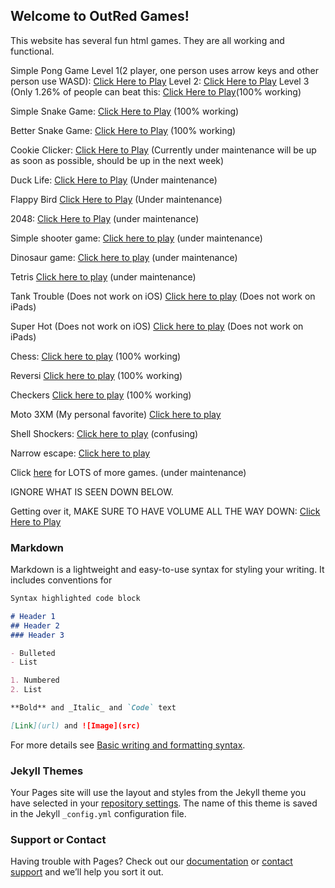 ## Welcome to OutRed Games!

This website has several fun html games. They are all working and functional.

Simple Pong Game Level 1(2 player, one person uses arrow keys and other person use WASD): [Click Here to Play](https://outred.github.io/Pong.html) Level 2: [Click Here to Play](https://outred.github.io/Ponglvl2.html) Level 3 (Only 1.26% of people can beat this: [Click Here to Play](https://outred.github.io/Ponglvl3.html)(100% working)

Simple Snake Game: [Click Here to Play](https://outred.github.io/Snake.html) (100% working)

Better Snake Game: [Click Here to Play](https://outred.github.io/Bettersnake.html) (100% working)

Cookie Clicker: [Click Here to Play](https://outred.github.io/workingcookieclicker.html) (Currently under maintenance will be up as soon as possible, should be up in the next week)

Duck Life: [Click Here to Play](https://outred.github.io/Ducklife.html) (Under maintenance)

Flappy Bird [Click Here to Play](https://outred.github.io/flappybird.html) (Under maintenance)

2048: [Click Here to Play](https://outred.github.io/2048.html) (under maintenance)

Simple shooter game: [Click here to play](https://outred.github.io/Shooter.html) (under maintenance)

Dinosaur game: [Click here to play](https://outred.github.io/index.html) (under maintenance)

Tetris [Click here to play](https://outred.github.io/tetris.html) (under maintenance)

Tank Trouble (Does not work on iOS) [Click here to play](https://outred.github.io/tanktrouble.html) (Does not work on iPads)

Super Hot (Does not work on iOS) [Click here to play](https://outred.github.io/superhotmiami.html) (Does not work on iPads)

Chess: [Click here to play](https://outred.github.io/chess.html) (100% working)

Reversi [Click here to play](https://outred.github.io/reversi.html) (100% working)

Checkers [Click here to play](https://outred.github.io/checkers.html) (100% working)

Moto 3XM (My personal favorite) [Click here to play](https://outred.github.io/moto3xm.html)

Shell Shockers: [Click here to play](https://outred.github.io/shellshockers.html) (confusing)

Narrow escape: [Click here to play](https://outred.github.io/narrowescape.html) 

Click [here](https://outred.github.io/games.json) for LOTS of more games. (under maintenance)

IGNORE WHAT IS SEEN DOWN BELOW.



Getting over it, MAKE SURE TO HAVE VOLUME ALL THE WAY DOWN: [Click Here to Play](https://sneakytime.com/rr/#.YKj6f2kpDqs)

### Markdown

Markdown is a lightweight and easy-to-use syntax for styling your writing. It includes conventions for

```markdown
Syntax highlighted code block

# Header 1
## Header 2
### Header 3

- Bulleted
- List

1. Numbered
2. List

**Bold** and _Italic_ and `Code` text

[Link](url) and ![Image](src)
```

For more details see [Basic writing and formatting syntax](https://docs.github.com/en/github/writing-on-github/getting-started-with-writing-and-formatting-on-github/basic-writing-and-formatting-syntax).

### Jekyll Themes

Your Pages site will use the layout and styles from the Jekyll theme you have selected in your [repository settings](https://github.com/OutRed/outred.github.io/settings/pages). The name of this theme is saved in the Jekyll `_config.yml` configuration file.

### Support or Contact

Having trouble with Pages? Check out our [documentation](https://docs.github.com/categories/github-pages-basics/) or [contact support](https://support.github.com/contact) and we’ll help you sort it out.
